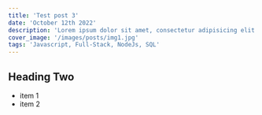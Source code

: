 ```yaml
---
title: 'Test post 3'
date: 'October 12th 2022'
description: 'Lorem ipsum dolor sit amet, consectetur adipisicing elit. Voluptatibus quia, nulla! Maiores et perferendis eaque, exercitationem praesentium nihil.'
cover_image: '/images/posts/img1.jpg'
tags: 'Javascript, Full-Stack, NodeJs, SQL'
---
```


## Heading Two

- item 1
- item 2

